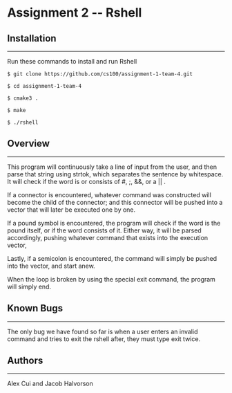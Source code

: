 # Assignment 2 -- Rshell

## Installation
------------

Run these commands to install and run Rshell
```Install Process
$ git clone https://github.com/cs100/assignment-1-team-4.git

$ cd assignment-1-team-4

$ cmake3 .

$ make

$ ./rshell
```

## Overview
------------

This program will continuously take a line of input from the user, and then parse that string using strtok, which separates the sentence by whitespace.  It will check if the word is or consists of #, ;, &&, or a || . 

If a connector is encountered, whatever command was constructed will become the child of the connector; and this connector will be pushed into a vector that will later be executed one by one.

If a pound symbol is encountered, the program will check if the word is the pound itself, or if the word consists of it. Either way, it will be parsed accordingly, pushing whatever command that exists into the execution vector,

Lastly, if a semicolon is encountered, the command will simply be pushed into the vector, and start anew.

When the loop is broken by using the special exit command, the program will simply end.


## Known Bugs
------------

The only bug we have found so far is when a user enters an invalid command and tries to exit the rshell after, they must type exit twice.

## Authors
------------

Alex Cui and Jacob Halvorson
